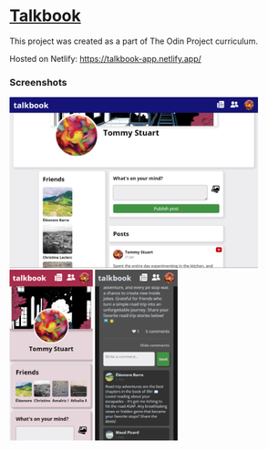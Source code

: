 # [Talkbook](https://talkbook-app.netlify.app/)

This project was created as a part of The Odin Project curriculum.

Hosted on Netlify: https://talkbook-app.netlify.app/

### Screenshots
<img src="./screenshots/desktop_1.png" height="300"/> <img src="./screenshots/mobile_1.png" height="300"/> <img src="./screenshots/mobile_2.png" height="300"/>
